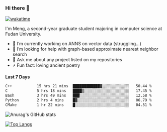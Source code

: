 ### Hi there 👋

[![wakatime](https://wakatime.com/badge/user/8906da98-c623-4aff-ac00-99cb42e09b38.svg)](https://wakatime.com/@8906da98-c623-4aff-ac00-99cb42e09b38)

I'm Meng, a second-year graduate student majoring in computer science at Fudan University.


- 🔭 I’m currently working on ANNS on vector data (struggling...)
- 🤔 I’m looking for help with graph-based approximate nearest neighbor search
- 💬 Ask me about any project listed on my repositories
- ⚡ Fun fact: loving ancient poetry


**Last 7 Days**
<!--START_SECTION:waka-->

```txt
C++           15 hrs 21 mins  ████████████▓░░░░░░░░░░░░   50.44 %
C             5 hrs 18 mins   ████▒░░░░░░░░░░░░░░░░░░░░   17.45 %
Bash          3 hrs 49 mins   ███░░░░░░░░░░░░░░░░░░░░░░   12.58 %
Python        2 hrs 4 mins    █▓░░░░░░░░░░░░░░░░░░░░░░░   06.79 %
CMake         1 hr 22 mins    █░░░░░░░░░░░░░░░░░░░░░░░░   04.51 %
```

<!--END_SECTION:waka-->

![Anurag's GitHub stats](https://github-readme-stats.vercel.app/api?username=matchyc&count_private=true&show_icons=true&theme=vue)

[![Top Langs](https://github-readme-stats.vercel.app/api/top-langs/?username=matchyc&langs_count=4&&hide=perl,raku,html,javascript,shell,roff,prolog)](https://github.com/anuraghazra/github-readme-stats)
